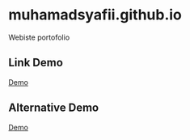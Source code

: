 # muhamadsyafii.github.io
Webiste portofolio

## Link Demo
<a href="http://syafii.pilkupildev.my.id" target="_blank">Demo</a>

## Alternative Demo
<a href="https://muhamadsyafii.github.io/" target="_blank">Demo</a>
